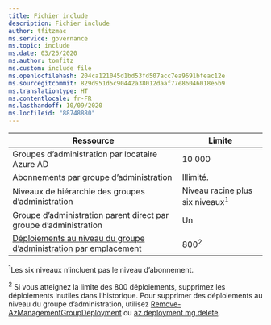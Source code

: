 ```yaml
---
title: Fichier include
description: Fichier include
author: tfitzmac
ms.service: governance
ms.topic: include
ms.date: 03/26/2020
ms.author: tomfitz
ms.custom: include file
ms.openlocfilehash: 204ca121045d1bd53fd507acc7ea9691bfeac12e
ms.sourcegitcommit: 829d951d5c90442a38012daaf77e86046018e5b9
ms.translationtype: HT
ms.contentlocale: fr-FR
ms.lasthandoff: 10/09/2020
ms.locfileid: "88748880"
---
```

| Ressource | Limite |
| --- | --- |
| Groupes d’administration par locataire Azure AD | 10 000 |
| Abonnements par groupe d’administration | Illimité. |
| Niveaux de hiérarchie des groupes d’administration | Niveau racine plus six niveaux<sup>1</sup> |
| Groupe d’administration parent direct par groupe d’administration | Un |
| [Déploiements au niveau du groupe d’administration](../articles/azure-resource-manager/templates/deploy-to-management-group.md) par emplacement | 800<sup>2</sup> |

<sup>1</sup>Les six niveaux n’incluent pas le niveau d’abonnement.

<sup>2</sup> Si vous atteignez la limite des 800 déploiements, supprimez les déploiements inutiles dans l’historique. Pour supprimer des déploiements au niveau du groupe d’administration, utilisez [Remove-AzManagementGroupDeployment](/powershell/module/az.resources/Remove-AzManagementGroupDeployment) ou [az deployment mg delete](/cli/azure/deployment/mg?view=azure-cli-latest#az-deployment-mg-delete).
